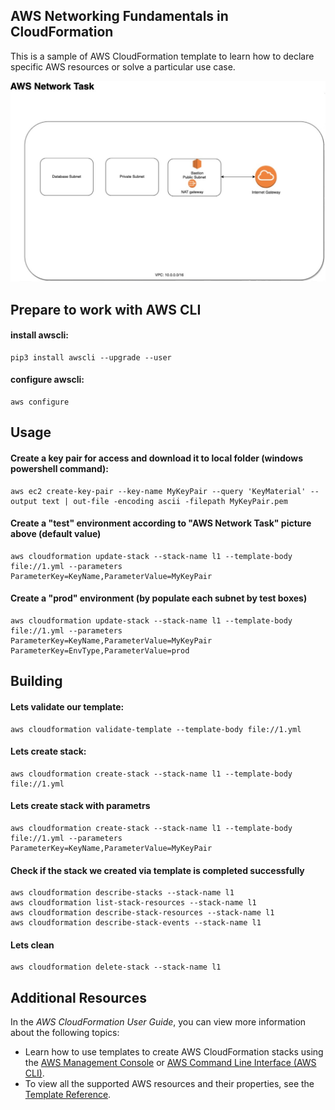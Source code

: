 ## AWS Networking Fundamentals in CloudFormation
This is a sample of AWS CloudFormation template to learn how to declare specific AWS resources or solve a particular use case.



![Alt text](img/cloud_formation_task.jpg?raw=true "Title")



## Prepare to work with AWS CLI

#### install awscli:  
    pip3 install awscli --upgrade --user
#### configure awscli: 
    aws configure

## Usage

#### Create a key pair for access and download it to local folder (windows powershell command):
    aws ec2 create-key-pair --key-name MyKeyPair --query 'KeyMaterial' --output text | out-file -encoding ascii -filepath MyKeyPair.pem

#### Create a "test" environment according to "AWS Network Task" picture above (default value)
    aws cloudformation update-stack --stack-name l1 --template-body file://1.yml --parameters ParameterKey=KeyName,ParameterValue=MyKeyPair    

#### Create a "prod" environment (by populate each subnet by test boxes)
    aws cloudformation update-stack --stack-name l1 --template-body file://1.yml --parameters ParameterKey=KeyName,ParameterValue=MyKeyPair ParameterKey=EnvType,ParameterValue=prod


## Building

#### Lets validate our template:
    aws cloudformation validate-template --template-body file://1.yml

#### Lets create stack:
    aws cloudformation create-stack --stack-name l1 --template-body file://1.yml

#### Lets create stack with parametrs
    aws cloudformation create-stack --stack-name l1 --template-body file://1.yml --parameters ParameterKey=KeyName,ParameterValue=MyKeyPair

#### Check if the stack we created via template is completed successfully
    aws cloudformation describe-stacks --stack-name l1
    aws cloudformation list-stack-resources --stack-name l1
    aws cloudformation describe-stack-resources --stack-name l1
    aws cloudformation describe-stack-events --stack-name l1

#### Lets clean 
    aws cloudformation delete-stack --stack-name l1


## Additional Resources
In the *AWS CloudFormation User Guide*, you can view more information about the following topics:

- Learn how to use templates to create AWS CloudFormation stacks using the [AWS Management Console](http://docs.aws.amazon.com/AWSCloudFormation/latest/UserGuide/cfn-console-create-stack.html) or [AWS Command Line Interface (AWS CLI)](http://docs.aws.amazon.com/AWSCloudFormation/latest/UserGuide/using-cfn-cli-creating-stack.html).
- To view all the supported AWS resources and their properties, see the [Template Reference](http://docs.aws.amazon.com/AWSCloudFormation/latest/UserGuide/template-reference.html).
